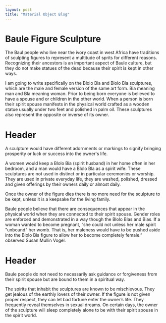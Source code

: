 ```yaml
---
layout: post
title: "Material Object Blog"
---
```

# Baule Figure Sculpture
The Baul people who live near the ivory coast in west Africa have traditions of sculpting figures to represent a multitude of sprits for different reasons. Recognizing their ancestors is an important aspect of Baule culture, but they do not make statues of the dead because their spirit is kept in other ways.  

I am going to write specifically on the Blolo Bia and Blolo Bla sculptures, which are the male and female version of the same art form. Bia meaning man and Bla meaning woman. Prior to being born everyone is believed to have a spouse and or children in the other world. When a person is born their spirit spouse manifests in the physical world crafted as a wooden statue usually under two feet and polished in palm oil. These sculptures also represent the opposite or inverse of its owner.  

# Header 
A sculpture would have different adornments or markings to signify bringing prosperity or luck or success into the owner's life.  

A women would keep a Blolo Bia (spirit husband) in her home often in her bedroom, and a man would have a Blolo Bla as a spirit wife. These sculptures are not used in distinct or in particular ceremonies or worship. They are used in private everyday life, they are washed, polished, dressed and given offerings by their owners daily or almost daily.  

Once the owner of the figure dies there is no more need for the sculpture to be kept, unless it is a keepsake for the living family.  

Baule people believe that there are consequences that appear in the physical world when they are connected to their spirit spouse. Gender roles are enforced and demonstrated in a way though the Blolo Blas and Bias. If a woman wanted to become pregnant, “she could not unless her male spirit "unbound" her womb. That is, her maleness would have to be pushed aside into the Blolo Bia figure to allow her to become completely female.” observed Susan Mullin Vogel.  

# Header 

Baule people do not need to necessarily ask guidance or forgiveness from their spirit spouse but are bound to them in a spiritual way. 

The spirits that inhabit the sculptures are known to be mischievous. They get jealous of the earthly lovers of their owner. If the figure is not given proper respect, they can let bad fortune enter the owner’s life. They frequently reveal themselves in sexual dreams. On certain days, the owner of the sculpture will sleep completely alone to be with their spirit spouse in the spirit world.  
